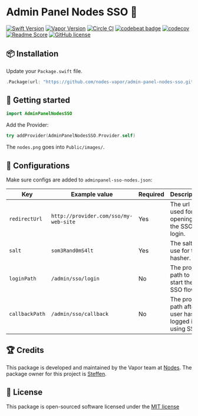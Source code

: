 # Admin Panel Nodes SSO 🔑
[![Swift Version](https://img.shields.io/badge/Swift-3-brightgreen.svg)](http://swift.org)
[![Vapor Version](https://img.shields.io/badge/Vapor-2-F6CBCA.svg)](http://vapor.codes)
[![Circle CI](https://circleci.com/gh/nodes-vapor/sugar/tree/master.svg?style=shield)](https://circleci.com/gh/nodes-vapor/sugar)
[![codebeat badge](https://codebeat.co/badges/fa667bac-85c1-4776-aaef-fdfea294e2c9)](https://codebeat.co/projects/github-com-nodes-vapor-admin-panel-nodes-sso-master)
[![codecov](https://codecov.io/gh/nodes-vapor/admin-panel-nodes-sso/branch/master/graph/badge.svg)](https://codecov.io/gh/nodes-vapor/admin-panel-nodes-sso)
[![Readme Score](http://readme-score-api.herokuapp.com/score.svg?url=https://github.com/nodes-vapor/admin-panel-nodes-sso)](http://clayallsopp.github.io/readme-score?url=https://github.com/nodes-vapor/admin-panel-nodes-sso)
[![GitHub license](https://img.shields.io/badge/license-MIT-blue.svg)](https://raw.githubusercontent.com/nodes-vapor/admin-panel-nodes-sso/master/LICENSE)

## 📦 Installation

Update your `Package.swift` file.
```swift
.Package(url: "https://github.com/nodes-vapor/admin-panel-nodes-sso.git", majorVersion: 0, minorVersion: 4)
```

## 🚀 Getting started

```swift
import AdminPanelNodesSSO
```

Add the Provider:

```swift
try addProvider(AdminPanelNodesSSO.Provider.self)
```

The `nodes.png` goes into `Public/images/`.

## 🔧 Configurations

Make sure configs are added to `adminpanel-sso-nodes.json`:

| Key            | Example value                         | Required | Description                              |
| -------------- | ------------------------------------- | -------- | ---------------------------------------- |
| `redirectUrl`  | `http://provider.com/sso/my-web-site` | Yes      | The url used for opening up the SSO login. |
| `salt`         | `som3Rand0mS4lt`                      | Yes      | The salt to use for the hasher.          |
| `loginPath`    | `/admin/sso/login`                    | No       | The project path to start the SSO flow.  |
| `callbackPath` | `/admin/sso/callback`                 | No       | The project path after user has logged in using SSO. |

## 🏆 Credits

This package is developed and maintained by the Vapor team at [Nodes](https://www.nodes.dk).
The package owner for this project is [Steffen](https://github.com/steffendsommer).

## 📄 License

This package is open-sourced software licensed under the [MIT license](http://opensource.org/licenses/MIT)
